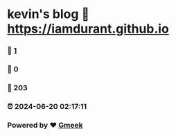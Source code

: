 # kevin's blog :link: https://iamdurant.github.io 
### :page_facing_up: [1](https://iamdurant.github.io/tag.html) 
### :speech_balloon: 0 
### :hibiscus: 203 
### :alarm_clock: 2024-06-20 02:17:11 
### Powered by :heart: [Gmeek](https://github.com/Meekdai/Gmeek)
